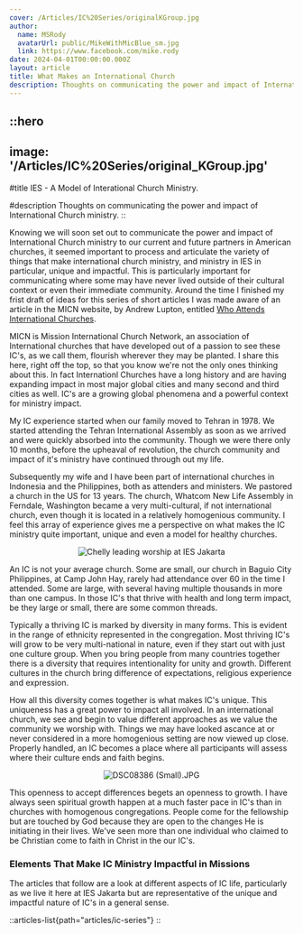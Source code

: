 ```yaml
---
cover: /Articles/IC%20Series/originalKGroup.jpg
author:
  name: MSRody
  avatarUrl: public/MikeWithMicBlue_sm.jpg
  link: https://www.facebook.com/mike.rody
date: 2024-04-01T00:00:00.000Z
layout: article
title: What Makes an International Church
description: Thoughts on communicating the power and impact of International Church ministry.
---
```


::hero
---
image: '/Articles/IC%20Series/original_KGroup.jpg'
---
#title
IES - A Model of Interational Church Ministry.

#description
Thoughts on communicating the power and impact of International Church ministry.
::

Knowing we will soon set out to communicate the power and impact of International Church ministry to our current and future partners in American churches, it seemed important to process and articulate the variety of things that make international church ministry, and ministry in IES in particular, unique and impactful.<!--more--> This is particularly important for communicating where some may have never lived outside of their cultural context or even their immediate community. Around the time I finished my frist draft of ideas for this series of short articles I was made aware of an article in the MICN website, by Andrew Lupton, entitled [Who Attends International Churches](https://micn.org/3-who-attends-international-churches-micn-missiology-series-by-andrew-lupton/).

MICN is Mission International Church Network, an association of International churches that have developed out of a passion to see these IC's, as we call them, flourish wherever they may be planted. I share this here, right off the top, so that you know we're not the only ones thinking about this. In fact Internationl Churches have a long history and are having expanding impact in most major global cities and many second and third cities as well. IC's are a growing global phenomena and a powerful context for ministry impact.

My IC experience started when our family moved to Tehran in 1978. We started attending the Tehran International Assembly as soon as we arrived and were quickly absorbed into the community. Though we were there only 10 months, before the upheaval of revolution, the church community and impact of it's ministry have continued through out my life.

Subsequently my wife and I have been part of international churches in Indonesia and the Philippines, both as attenders and ministers. We pastored a church in the US for 13 years. The church, Whatcom New Life Assembly in Ferndale, Washington became a very multi-cultural, if not international church, even though it is located in a relatively homogenious community. I feel this array of experience gives me a perspective on what makes the IC ministry quite important, unique and even a model for healthy churches.

<center>

![Chelly leading worship at IES Jakarta](/Articles/IC%20Series/Chelly%20LeadingWorship20230625-sm.jpg)

</center>

An IC is not your average church. Some are small, our church in Baguio City Philippines, at Camp John Hay, rarely had attendance over 60 in the time I attended. Some are large, with several having multiple thousands in more than one campus. In those IC's that thrive with health and long term impact, be they large or small, there are some common threads.

Typically a thriving IC is marked by diversity in many forms. This is evident in the range of ethnicity represented in the congregation. Most thriving IC's will grow to be very multi-national in nature, even if they start out with just one culture group. When you bring people from many countries together there is a diversity that requires intentionality for unity and growth. Different cultures in the church bring difference of expectations, religious experience and expression.

How all this diversity comes together is what makes IC's unique. This uniqueness has a great power to impact all involved. In an international church, we see and begin to value different approaches as we value the community we worship with. Things we may have looked ascance at or never considered in a more homogenious setting are now viewed up close. Properly handled, an IC becomes a place where all participants will assess where their culture ends and faith begins.

<center>

![DSC08386 (Small).JPG](/Articles/IC%20Series/DSC08386%20(Small).JPG)

</center>



This openness to accept differences begets an openness to growth. I have always seen spiritual growth happen at a much faster pace in IC's than in churches with homogenous congregations. People come for the fellowship but are touched by God because they are open to the changes He is initiating in their lives. We've seen more than one individual who claimed to be Christian come to faith in Christ in the our IC's.

### Elements That Make IC Ministry Impactful in Missions

The articles that follow are a look at different aspects of IC life, particularly as we live it here at IES Jakarta but are representative of the unique and impactful nature of IC's in a general sense.


::articles-list{path="articles/ic-series"}
::


